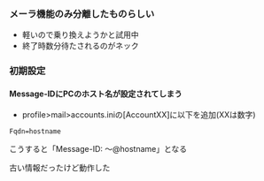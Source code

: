 ### メーラ機能のみ分離したものらしい

- 軽いので乗り換えようかと試用中
- 終了時数分待たされるのがネック

### 初期設定

#### Message-IDにPCのホスト名が設定されてしまう
- profile>mail>accounts.iniの[AccountXX]に以下を追加(XXは数字)
```
Fqdn=hostname
```
こうすると「Message-ID: ～@hostname」となる

古い情報だったけど動作した
